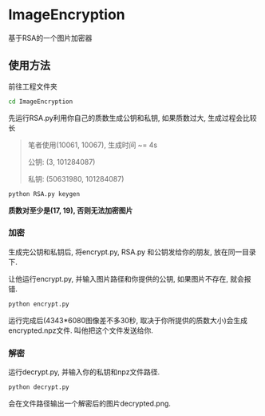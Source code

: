 
# ImageEncryption

基于RSA的一个图片加密器

## 使用方法

前往工程文件夹

```bash
cd ImageEncryption
```

先运行RSA.py利用你自己的质数生成公钥和私钥, 如果质数过大, 生成过程会比较长

> 笔者使用(10061, 10067), 生成时间 ~= 4s
>
> 公钥: (3, 101284087)
>
> 私钥: (50631980, 101284087)

```bash
python RSA.py keygen
```

**质数对至少是(17, 19), 否则无法加密图片**

### 加密

生成完公钥和私钥后, 将encrypt.py, RSA.py 和公钥发给你的朋友, 放在同一目录下.

让他运行encrypt.py, 并输入图片路径和你提供的公钥, 如果图片不存在, 就会报错.

```bash
python encrypt.py
```

运行完成后(4343*6080图像差不多30秒, 取决于你所提供的质数大小)会生成encrypted.npz文件. 叫他把这个文件发送给你.

### 解密

运行decrypt.py, 并输入你的私钥和npz文件路径.

```bash
python decrypt.py
```

会在文件路径输出一个解密后的图片decrypted.png.
